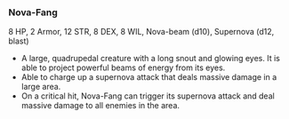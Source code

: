 ### Nova-Fang

8 HP, 2 Armor, 12 STR, 8 DEX, 8 WIL, Nova-beam (d10), Supernova (d12, blast)

- A large, quadrupedal creature with a long snout and glowing eyes. It is able to project powerful beams of energy from its eyes.
- Able to charge up a supernova attack that deals massive damage in a large area.
- On a critical hit, Nova-Fang can trigger its supernova attack and deal massive damage to all enemies in the area.

